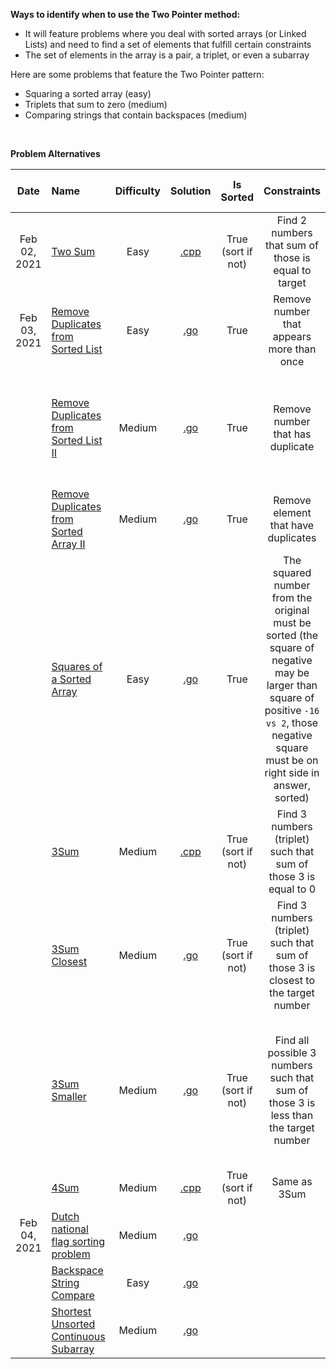 **Ways to identify when to use the Two Pointer method:**

- It will feature problems where you deal with sorted arrays (or Linked Lists) and need to find a set of elements that fulfill certain constraints
- The set of elements in the array is a pair, a triplet, or even a subarray

Here are some problems that feature the Two Pointer pattern:
- Squaring a sorted array (easy)
- Triplets that sum to zero (medium)
- Comparing strings that contain backspaces (medium)

<br/>

**Problem Alternatives**

| Date | Name | Difficulty | Solution | Is Sorted | Constraints | Type of elements to find |
|:----:|:-----|:----------:|:--------:|:---------:|:-----------:|:------------------------:|
| Feb 02, 2021 | [Two Sum](https://leetcode.com/problems/two-sum/) | Easy | [.cpp](https://github.com/the-robot/coding-challenges/blob/master/leet-code/educative.io/02-two-pointers/two-sum.cpp) | True (sort if not) | Find 2 numbers that sum of those is equal to target | 2 numbers from an array |
| Feb 03, 2021 | [Remove Duplicates from Sorted List](https://leetcode.com/problems/remove-duplicates-from-sorted-list/) | Easy | [.go](https://github.com/the-robot/coding-challenges/blob/master/leet-code/educative.io/02-two-pointers/remove-duplicates-from-sorted-list.go) | True | Remove number that appears more than once | Subarray that has no duplicate |
| | [Remove Duplicates from Sorted List II](https://leetcode.com/problems/remove-duplicates-from-sorted-list-ii/) | Medium | [.go](https://github.com/the-robot/coding-challenges/blob/master/leet-code/educative.io/02-two-pointers/remove-duplicates-from-sorted-list-ii.go) | True | Remove number that has duplicate | Subarray that contains only numbers that have no duplicate in original array |
| | [Remove Duplicates from Sorted Array II](https://leetcode.com/problems/remove-duplicates-from-sorted-array-ii) | Medium | [.go](https://github.com/the-robot/coding-challenges/blob/master/leet-code/educative.io/02-two-pointers/remove-duplicates-from-sorted-array-ii.go) | True | Remove element that have duplicates | Subset (length of subset) |
| | [Squares of a Sorted Array](https://leetcode.com/problems/squares-of-a-sorted-array/) | Easy | [.go](https://github.com/the-robot/coding-challenges/blob/master/leet-code/educative.io/02-two-pointers/squares-of-a-sorted-array.go) | True | The squared number from the original must be sorted (the square of negative may be larger than square of positive `-16 vs 2`, those negative square must be on right side in answer, sorted) | Sorted array of squared number |
| | [3Sum](https://leetcode.com/problems/3sum/) | Medium | [.cpp](https://github.com/the-robot/coding-challenges/blob/master/leet-code/educative.io/02-two-pointers/3sum.cpp) | True (sort if not) | Find 3 numbers (triplet) such that sum of those 3 is equal to 0 | 3 numbers, triplet |
| | [3Sum Closest](https://leetcode.com/problems/3sum-closest/) | Medium | [.go](https://github.com/the-robot/coding-challenges/blob/master/leet-code/educative.io/02-two-pointers/3sum-closest.go) | True (sort if not) | Find 3 numbers (triplet) such that sum of those 3 is closest to the target number | 3 numbers, triplet |
| | [3Sum Smaller](https://www.lintcode.com/problem/3sum-smaller/description) | Medium | [.go](https://github.com/the-robot/coding-challenges/blob/master/leet-code/educative.io/02-two-pointers/3sum-smaller.go) | True (sort if not) | Find all possible 3 numbers such that sum of those 3 is less than the target number | Total count of how many triplets that can fulfill the constraints (aka all possible subsets from an array |
| | [4Sum](https://leetcode.com/problems/4sum/) | Medium | [.cpp](https://github.com/the-robot/coding-challenges/blob/master/leet-code/educative.io/02-two-pointers/4sum.cpp) |  True (sort if not) | Same as 3Sum | 4 numbers, quardruplets |
| Feb 04, 2021 | [Dutch national flag sorting problem](https://coderbyte.com/algorithm/dutch-national-flag-sorting-problem) | Medium | [.go](https://github.com/the-robot/coding-challenges/blob/master/leet-code/educative.io/02-two-pointers/dutch-national-flag-sorting-problem.go) |
| | [Backspace String Compare](https://leetcode.com/problems/backspace-string-compare/) | Easy | [.go](https://github.com/the-robot/coding-challenges/blob/master/leet-code/educative.io/02-two-pointers/backspace-string-compare.go) |
| | [Shortest Unsorted Continuous Subarray](https://leetcode.com/problems/shortest-unsorted-continuous-subarray/) | Medium | [.go](https://github.com/the-robot/coding-challenges/blob/master/leet-code/educative.io/02-two-pointers/shortest-unsorted-continuous-subarray.go) |

